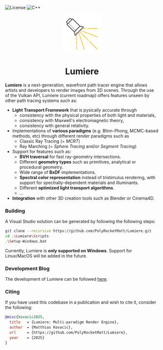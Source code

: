 ![License](https://img.shields.io/badge/License-MIT-%2368AD63?style=for-the-badge)
![C++](https://img.shields.io/badge/C++-20-%233e7fa8?logo=c++&style=for-the-badge)

<p align="center">
    <picture>
        <source srcset="img/lumiere-256.png" media="(prefers-color-scheme: dark)">
        <source srcset="img/lumiere-256.png" media="(prefers-color-scheme: light)">
        <img width="128" height="128" src="img/lumiere-256.png" alt="Lumiere Logo" />
    </picture>
</p>

<h1 align="center">Lumiere</h1>

**Lumiere** is a next-generation, wavefront path tracer engine that allows artists and developers to render images from 3D scenes. Through the use of the Vulkan API, Lumiere (current roadmap) offers features unseen by other path tracing systems such as:

- **Light Transport Framework** that is pysically accurate through
  - consistency with the physical properties of both light and materials,
  - consistency with Maxwell's electromagnetic theory,
  - consistency with general relativity.
- Implementations of **various paradigms** (e.g. Blinn-Phong, MCMC-based methods, etc) through different render paradigms such as
  - Classic Ray Tracing (= *MCRT*)
  - Ray Marching (= *Sphere Tracing* and/or *Segment Tracing*)
- Support for features such as:
  - **BVH traversal** for fast ray-geometry intersections.
  - Different **geometry types** such as primitives, analytical or procedural geometry.
  - Wide range of **BxDF** implementations.
  - **Spectral color representation** instead of tristimulus rendering, with support for spectrally-dependent materials and illuminants.
  - Different **optimized light transport algorithms**.
  - ...
- **Integration** with other 3D creation tools such as Blender or Cinema4D.

### Building

A Visual Studio solution can be generated by following the following steps:

```bash
git clone --recursive https://github.com/PolyRocketMatt/Lumiere.git
cd .\Lumiere\Scripts
.\Setup-Windows.bat
```

Currently, Lumiere is **only supported on Windows**. Support for Linux/MacOS will be added in the future.

### Development Blog

The development of Lumiere can be followed [here](https://www.matthias-kovacic.dev/lumiere).

### Citing

If you have used this codebase in a publication and wish to cite it, consider the following:

```bibtex
@misc{kovacic2025,
  title   = {Lumiere: Multi-paradigm Render Engine},
  author  = {Matthias Kovacic},
  url     = {https://github.com/PolyRocketMatt/Lumiere},
  year    = {2025}
}
```
